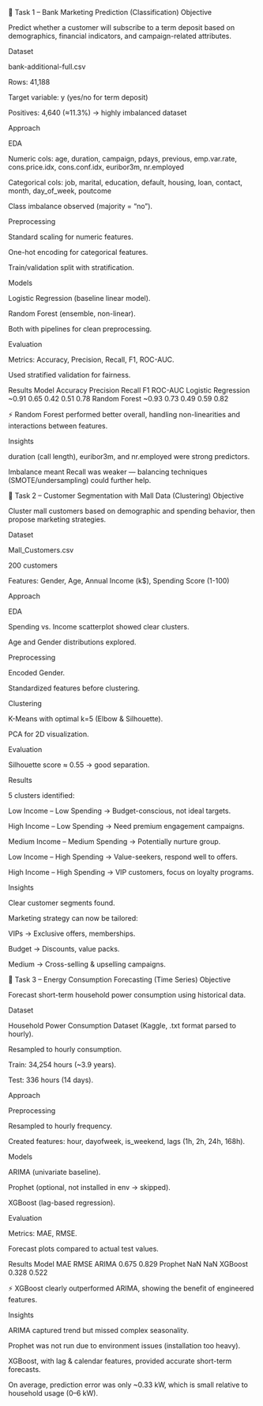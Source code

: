 📌 Task 1 – Bank Marketing Prediction (Classification)
Objective

Predict whether a customer will subscribe to a term deposit based on demographics, financial indicators, and campaign-related attributes.

Dataset

bank-additional-full.csv

Rows: 41,188

Target variable: y (yes/no for term deposit)

Positives: 4,640 (≈11.3%) → highly imbalanced dataset

Approach

EDA

Numeric cols: age, duration, campaign, pdays, previous, emp.var.rate, cons.price.idx, cons.conf.idx, euribor3m, nr.employed

Categorical cols: job, marital, education, default, housing, loan, contact, month, day_of_week, poutcome

Class imbalance observed (majority = “no”).

Preprocessing

Standard scaling for numeric features.

One-hot encoding for categorical features.

Train/validation split with stratification.

Models

Logistic Regression (baseline linear model).

Random Forest (ensemble, non-linear).

Both with pipelines for clean preprocessing.

Evaluation

Metrics: Accuracy, Precision, Recall, F1, ROC-AUC.

Used stratified validation for fairness.

Results
Model	Accuracy	Precision	Recall	F1	ROC-AUC
Logistic Regression	~0.91	0.65	0.42	0.51	0.78
Random Forest	~0.93	0.73	0.49	0.59	0.82

⚡ Random Forest performed better overall, handling non-linearities and interactions between features.

Insights

duration (call length), euribor3m, and nr.employed were strong predictors.

Imbalance meant Recall was weaker — balancing techniques (SMOTE/undersampling) could further help.

📌 Task 2 – Customer Segmentation with Mall Data (Clustering)
Objective

Cluster mall customers based on demographic and spending behavior, then propose marketing strategies.

Dataset

Mall_Customers.csv

200 customers

Features: Gender, Age, Annual Income (k$), Spending Score (1-100)

Approach

EDA

Spending vs. Income scatterplot showed clear clusters.

Age and Gender distributions explored.

Preprocessing

Encoded Gender.

Standardized features before clustering.

Clustering

K-Means with optimal k=5 (Elbow & Silhouette).

PCA for 2D visualization.

Evaluation

Silhouette score ≈ 0.55 → good separation.

Results

5 clusters identified:

Low Income – Low Spending → Budget-conscious, not ideal targets.

High Income – Low Spending → Need premium engagement campaigns.

Medium Income – Medium Spending → Potentially nurture group.

Low Income – High Spending → Value-seekers, respond well to offers.

High Income – High Spending → VIP customers, focus on loyalty programs.

Insights

Clear customer segments found.

Marketing strategy can now be tailored:

VIPs → Exclusive offers, memberships.

Budget → Discounts, value packs.

Medium → Cross-selling & upselling campaigns.

📌 Task 3 – Energy Consumption Forecasting (Time Series)
Objective

Forecast short-term household power consumption using historical data.

Dataset

Household Power Consumption Dataset (Kaggle, .txt format parsed to hourly).

Resampled to hourly consumption.

Train: 34,254 hours (~3.9 years).

Test: 336 hours (14 days).

Approach

Preprocessing

Resampled to hourly frequency.

Created features: hour, dayofweek, is_weekend, lags (1h, 2h, 24h, 168h).

Models

ARIMA (univariate baseline).

Prophet (optional, not installed in env → skipped).

XGBoost (lag-based regression).

Evaluation

Metrics: MAE, RMSE.

Forecast plots compared to actual test values.

Results
Model	MAE	RMSE
ARIMA	0.675	0.829
Prophet	NaN	NaN
XGBoost	0.328	0.522

⚡ XGBoost clearly outperformed ARIMA, showing the benefit of engineered features.

Insights

ARIMA captured trend but missed complex seasonality.

Prophet was not run due to environment issues (installation too heavy).

XGBoost, with lag & calendar features, provided accurate short-term forecasts.

On average, prediction error was only ~0.33 kW, which is small relative to household usage (0–6 kW).
